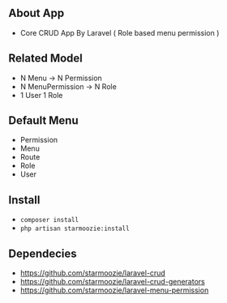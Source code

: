 ## About App

- Core CRUD App By Laravel ( Role based menu permission )

## Related Model
- N Menu -> N Permission
- N MenuPermission -> N Role
- 1 User 1 Role

## Default Menu
- Permission
- Menu
- Route
- Role
- User

## Install
- `composer install`
- `php artisan starmoozie:install`

## Dependecies
- https://github.com/starmoozie/laravel-crud
- https://github.com/starmoozie/laravel-crud-generators
- https://github.com/starmoozie/laravel-menu-permission
